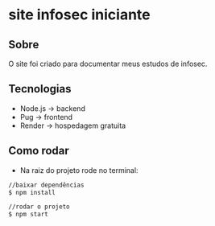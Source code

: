 # site infosec iniciante

## Sobre

O site foi criado para documentar meus estudos de infosec.

## Tecnologias

- Node.js → backend
- Pug → frontend
- Render → hospedagem gratuita

## Como rodar

- Na raiz do projeto rode no terminal:

```bash
//baixar dependências
$ npm install

//rodar o projeto
$ npm start
```
